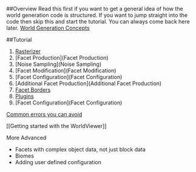 ##Overview
Read this first if you want to get a general idea of how the world generation code is structured. If you want to jump straight into the code then skip this and start the tutorial. You can always come back here later.
[World Generation Concepts](World-Generation-Concepts)

##Tutorial
1. [Rasterizer](Rasterizer)
2. [Facet Production](Facet Production)
3. [Noise Sampling](Noise Sampling)
4. [Facet Modification](Facet Modification)
5. [Facet Configuration](Facet Configuration)
6. [Additional Facet Production](Additional Facet Production)
7. [Facet Borders](Borders)
8. [Plugins](Plugins)
9. [Facet Configuration](Facet Configuration)

[Common errors you can avoid](Common-errors-you-can-avoid)

[[Getting started with the WorldViewer]]

More Advanced
- Facets with complex object data, not just block data
- Biomes
- Adding user defined configuration